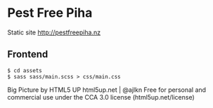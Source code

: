 # Pest Free Piha

Static site http://pestfreepiha.nz

## Frontend

```
$ cd assets
$ sass sass/main.scss > css/main.css
```

Big Picture by HTML5 UP
html5up.net | @ajlkn
Free for personal and commercial use under the CCA 3.0 license (html5up.net/license)
